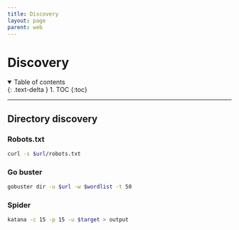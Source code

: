 ```yaml
---
title: Discovery
layout: page
parent: web
---
```


# Discovery

<details open markdown="block">
  <summary>
    Table of contents
  </summary>
  {: .text-delta }
1. TOC
{:toc}
</details>

---

## Directory discovery

### Robots.txt

```bash
curl -s $url/robots.txt
```

### Go buster

```bash
gobuster dir -u $url -w $wordlist -t 50
```

### Spider

```bash
katana -c 15 -p 15 -u $target > output
```
